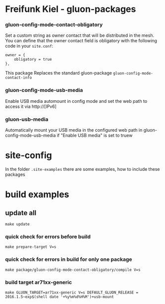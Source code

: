Freifunk Kiel - gluon-packages
============================

### gluon-config-mode-contact-obligatory

Set a custom string as owner contact that will be distributed in the mesh. 
You can define that the owner contact field is obligatory with the following 
code in your `site.conf`:

    owner = {
        obligatory = true
    },

This package Replaces the standard gluon-package `gluon-config-mode-contact-info`

### gluon-config-mode-usb-media

Enable USB media automount in config mode and set the 
web path to access it via http://[IPv6]

### gluon-usb-media

Automatically mount your USB media in the configured web path
in gluon-config-mode-usb-media if "Enable USB media" is set to truew

# site-config

In the folder `.site-examples` there are some examples, how to include these packages

# build examples

## update all

    make update

### quick check for errors before build

    make prepare-target V=s

### quick check for errors in build for only one package

    make package/gluon-config-mode-contact-obligatory/compile V=s

### build  target ar71xx-generic

    make GLUON_TARGET=ar71xx-generic V=s DEFAULT_GLUON_RELEASE = 2016.1.5~exp$(shell date '+%y%m%d%H%M')+usb-mount          